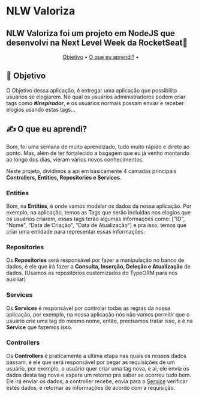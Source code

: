 # NLW Valoriza
## NLW Valoriza foi um projeto em NodeJS que desenvolvi na Next Level Week da RocketSeat🚀
<p align="center">
 <a href="#Objetivo">Objetivo</a> •
 <a href="#O que eu aprendi?">O que eu aprendi?</a> • 
</p>

## 🤔 **Objetivo**
O Objetivo dessa aplicação, é entregar uma aplicação que possibilita usuários se elogiarem. No qual os usuários administradores podem criar tags como ***#Inspirador***, e os usuários normais possam enviar e receber elogios usando estas tags...

## ✍ **O que eu aprendi?**
Bom, foi uma semana de muito aprendizado, tudo muito rápido e direto ao ponto. Mas, além de ter fortalecido a bagagem que eu já venho montando ao longo dos dias, vieram vários novos conhecimentos.

Neste projeto, dividimos a api em basicamente 4 camadas principais **Controllers, Entities, Repositories e Services**.
### Entities
Bom, na **Entities**, é onde vamos modelar os dados da nossa aplicação. Por exemplo, na aplicação, temos as Tags que serão incluidas nos elogios que os usuários criarem, essas tags terão algumas informações como: ["ID", "Nome", "Data de Criação", "Data de Atualização"] e pra isso, temos que criar uma entidade para representar essas informações.

### Repositories
Os **Repositories** será responsável por fazer a manipulação no banco de dados, é ele que irá fazer a **Consulta, Inserção, Deleção e Atualização** de dados. (Usamos os repositórios customizados do TypeORM para nos auxiliar)

### Services
Os **Services** é responsável por controlar todas as regras da nossa aplicação, por exemplo, na nossa aplicação nós não vamos permitir que o usuário crie uma tag do mesmo nome, então, precisamos tratar isso, e é na **Service** que fazemos isso.

### Controllers
Os **Controllers** é praticamente a última etapa nas quais os nossos dados passam, é ele que será responsável por pegar as requisições de um usuário, por exemplo, o usuário quer criar uma tag nova, e ai, ele envia os dados desta tag nova e espera um retorno pra saber se ocorreu tudo bem. 
Ele irá enviar os dados, a controller recebe, envia para o <a href="#Service">Service</a> verificar estes dados, e retornar as informações de acordo com a requisição. 
